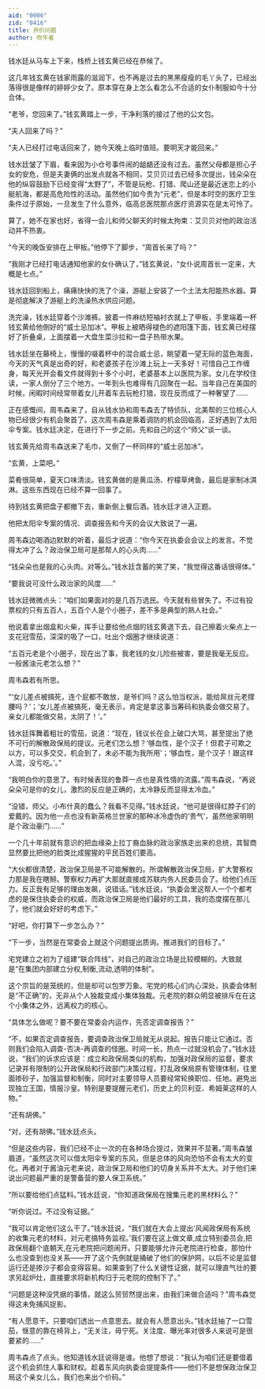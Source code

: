 ```yaml
---
aid: "0006"
zid: "0416"
title: 开价问题
author: 吹牛者
---
```


钱水廷从马车上下来，栈桥上钱玄黄已经在恭候了。

这几年钱玄黄在钱家雨露的滋润下，也不再是过去的黑黑瘦瘦的毛丫头了，已经出落得很是像样的婷婷少女了。原本穿在身上怎么看怎么不合适的女仆制服如今十分合体。

“老爷，您回来了。”钱玄黄踏上一步，干净利落的接过了他的公文包。

“夫人回来了吗？”

“夫人已经打过电话回来了，她今天晚上临时值班。要明天才能回来。”

钱水廷皱了下眉，看来因为小仓号事件闹的龃龉还没有过去。虽然父母都是担心子女的安危，但是夫妻俩的出发点就各不相同，艾贝贝过去已经多次提出，钱朵朵在他的纵容鼓励下已经变得“太野了”，不管是玩枪、打猎、爬山还是最近迷恋上的小艇航海，都是高危险性的活动。虽然他们如今贵为“元老”，但是本时空的医疗卫生条件过于原始，一旦发生了什么意外，临高总医院那点医疗资源实在是太可怜了。

算了，她不在家也好，省得一会儿和师父聊天的时候太拘束：艾贝贝对他的政治活动并不热衷。

“今天的晚饭安排在上甲板。”他停下了脚步，“周首长来了吗？”

“我刚才已经打电话通知他家的女仆确认了，”钱玄黄说，“女仆说周首长一定来，大概是七点。”

钱水廷回到船上，痛痛快快的洗了个澡，游艇上安装了一个土法太阳能热水器。算是彻底解决了游艇上的洗澡热水供应问题。

洗完澡，钱水廷穿着个沙滩裤。披着一件麻纺短袖衬衣就上了甲板，手里端着一杯钱玄黄给他倒好的“威士忌加冰”。甲板上被晒得褪色的遮阳篷下面，钱玄黄已经摆好了折叠桌，上面摆着一大盘生菜沙拉和一盘子热带水果。

钱水廷坐在藤椅上，慢慢的啜着杯中的混合威士忌，眺望着一望无际的蓝色海面，今天的天气真是出奇的好，和老婆孩子在沙滩上玩上一天多好！可惜自己工作缠身，每天光开会看文件就得到十多个小时，老婆基本上以医院为家。女儿在学校住读，一家人倒分了三个地方。一年到头也难得有几回聚在一起。当年自己在美国的时候，闲暇时间经常带着女儿开着车去玩枪打猎，现在反而成了一种奢望了……

正在感慨间，周韦森来了，自从钱水协和周韦森去了特侦队，北美帮的三位核心人物已经很少有机会聚首了。这次周韦森是乘着调防的机会回临高，正好遇到了太阳伞专案。钱水廷决定，在进行下一步之前。先和自己的这个“师父”谈一谈。

钱玄黄先给周韦森送来了毛巾，又倒了一杯同样的“威士忌加冰”。

“玄黄，上菜吧。”

菜肴很简单，夏天口味清淡。钱玄黄做的是黄瓜汤、柠檬草烤鱼，最后是家制冰淇淋。这些东西现在已经不算一回事了。

待到钱玄黄把盘子都撤下去，重新倒上餐后酒。钱水廷才进入正题。

他把太阳伞专案的情况、调查报告和今天的会议大致说了一遍。

周韦森边喝酒边默默的听着，最后才说道：“你今天在执委会会议上的发言。不觉得太冲了么？政治保卫局可是那帮人的心头肉……”

“钱朵朵也是我的心头肉。对等么。”钱水廷含蓄的笑了笑，“我觉得这番话很得体。”

“要我说可没什么政治家的风度……”

钱水廷微微点头：“咱们如果面对的是几百万选民。今天就有些冒失了。不过有投票权的只有五百人，五百个人是个小圈子，差不多是典型的熟人社会。”

他说着拿出烟盒和火柴，挥手让要给他点烟的钱玄黄退下去，自己擦着火柴点上一支花冠雪茄，深深的吸了一口，吐出个烟圈才继续说道：

“五百元老是个小圈子，现在出了事，我老钱的女儿险些被害，要是我毫无反应。一般酱油元老怎么想？”

周韦森若有所思。

“‘女儿差点被搞死，连个屁都不敢放，是爷们吗？这么怕当权派，能给屌丝元老撑腰吗？’；‘女儿差点被搞死，毫无表示，肯定是拿这事当筹码和执委会做交易了。亲女儿都能做交易，太阴了！’。”

钱水廷挥舞着粗壮的雪茄，说道：“现在，钱议长在会上破口大骂，甚至提出了绝不可行的解散政保局的提议。元老们怎么想？‘够血性，是个汉子！但君子可欺之以方，可以多交交，机会到了，未必不能为我所用’；‘够血性，是个汉子！跟这样人混，没亏吃。’。”

“我明白你的意思了。有时候表现的鲁莽一点也是真性情的流露。”周韦森说，“再说朵朵可是你的女儿，激烈的反应是正确的，太冷静反而显得太冷血。”

“没错，师父。小布什真的蠢么？我看不见得。”钱水廷说，“他可是很得红脖子们的爱戴的。因为他一点也没有新英格兰世家的那种冰冷虚伪的‘贵气’，虽然他家明明是个政治豪门……”

一个几十年前就有意识的把血缘染上拉丁裔血脉的政治家族走出来的总统，其智商显然要比把他的脸类比成猩猩的平民百姓们要高。

“大伙都很清楚，政治保卫局是不可能解散的。所谓解散政治保卫局，扩大警察权力那是我在瞎掰。警察权力再扩大那就直接成苏联内务人民委员会了。给他们点压力。反正我有足够的理由发飙，说错话。”钱水廷说，“执委会里这帮人一个个都考虑的是保住执委会的权威，而政治保卫局是他们最好的工具，我的态度摆在那儿了，他们就会好好的考虑下。”

“好吧，你打算下一步怎么办？”

“下一步，当然是在常委会上就这个问题提出质询。推进我们的目标了。”

宅党建立之初为了组建“联合阵线”，对自己的政治立场是比较模糊的。大致就是“在集团内部建立分权,制衡,流动,透明的体制”。

这个宗旨的是笼统的，但是却可以包罗万象。宅党的核心们内心深处，执委会体制是“不正确”的，无非从个人独裁变成小集体独裁。元老院的群众明显被排斥在在这个小集体之外，远离权力的核心。

“具体怎么做呢？要不要在常委会内运作，先否定调查报告？”

“不，如果否定调查报告，要调查政治保卫局就无从说起。报告只能让它通过。否则我们会陷入调查-否决-再调查的怪圈。时间一长，热点一过就没机会了。”钱水廷说，“我们的诉求应该是：成立和政保局类似的机构，加强对政保局的监督，要求记录并有限制的公开政保局和行政部门决策过程，打乱政保局原有管理体制，往里面掺砂子，加强监督和制衡，同时对主要领导人员要经常轮换职位、任地。避免出现独立王国，情报沙皇。特别是要提醒元老们，历史上的贝利亚、希姆莱这样的人物。”

“还有胡佛。”

“对，还有胡佛。”钱水廷点头。

“但是这些内容，我们已经不止一次的在各种场合提过，效果并不显著。”周韦森皱眉道，“虽然这次可以借太阳伞专案的东风，但是总体的风向恐怕不会有太大的变化。再者对于酱油元老来说，政治保卫局和他们的切身关系并不太大。对于他们来说出问题最严重的是警备营的要人保卫系统。”

“所以要给他们点猛料。”钱水廷说，“你知道政保局在搜集元老的黑材料么？”

“听你说过。不过没有证据。”

“我可以肯定他们这么干了。”钱水廷说，“我们就在大会上提出‘风闻政保局有系统的收集元老的材料，对元老搞特务监视。’我们要在这上做文章,成立特别委员会,把政保局翻个底朝天,在元老院把问题闹开。只要能够允许元老院进行检查，那怕什么也没查到也没关系——开了这个先例就是捅破了他们的保护网，以后不论是监督运行还是掺沙子都会变得容易。如果查到了什么关键性证据，就可以理直气壮的要求另起炉灶，直接要求将新机构归于元老院的控制下了。”

“问题是这种没凭据的事情，就这么贸贸然提出来，由我们来做合适吗？”周韦森觉得这未免捕风捉影。

“有人愿意干。只要咱们透出一点意思去。就会有人愿意出头。”钱水廷抽了一口雪茄，惬意的靠在椅背上，“无关注，毋宁死。关注度、曝光率对很多人来说可是很要紧的……”

周韦森点了点头。他知道钱水廷说得是谁。他想了想说：“我认为咱们还是要借着这个机会抓住人事和财权。趁着东风向执委会提提条件——他们不是想保政治保卫局这个亲女儿么，我们也来出个价码。”

